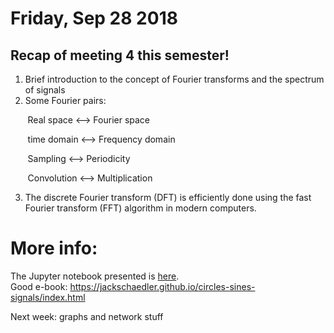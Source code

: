 # Friday, Sep 28 2018

## Recap of meeting 4 this semester!
1. Brief introduction to the concept of Fourier transforms and the spectrum of signals
2. Some Fourier pairs:

&nbsp;&nbsp;&nbsp;&nbsp;&nbsp;&nbsp; Real space <--> Fourier space

&nbsp;&nbsp;&nbsp;&nbsp;&nbsp;&nbsp; time domain <--> Frequency domain

&nbsp;&nbsp;&nbsp;&nbsp;&nbsp;&nbsp; Sampling <--> Periodicity

&nbsp;&nbsp;&nbsp;&nbsp;&nbsp;&nbsp; Convolution <--> Multiplication 

3. The discrete Fourier transform (DFT) is efficiently done using the fast Fourier transform (FFT) algorithm in modern computers.

# More info:
The Jupyter notebook presented is [here](https://github.com/prickly-pythons/prickly-pythons/blob/master/code_from_meetings/signal_processing/Fourier%20Transforms.ipynb).
<br>
Good e-book: https://jackschaedler.github.io/circles-sines-signals/index.html

Next week: graphs and network stuff
